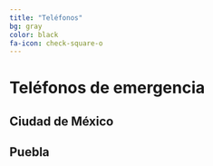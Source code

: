 ```yaml
---
title: "Teléfonos"
bg: gray
color: black
fa-icon: check-square-o
---
```


# Teléfonos de emergencia

## Ciudad de México

## Puebla